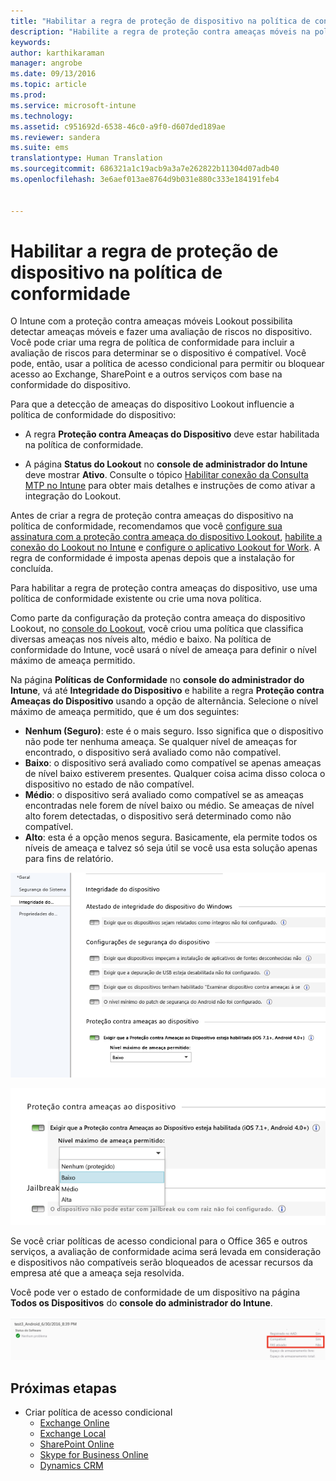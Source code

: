 ```yaml
---
title: "Habilitar a regra de proteção de dispositivo na política de conformidade | Microsoft Intune"
description: "Habilite a regra de proteção contra ameaças móveis na política de conformidade do dispositivo."
keywords: 
author: karthikaraman
manager: angrobe
ms.date: 09/13/2016
ms.topic: article
ms.prod: 
ms.service: microsoft-intune
ms.technology: 
ms.assetid: c951692d-6538-46c0-a9f0-d607ded189ae
ms.reviewer: sandera
ms.suite: ems
translationtype: Human Translation
ms.sourcegitcommit: 686321a1c19acb9a3a7e262822b11304d07adb40
ms.openlocfilehash: 3e6aef013ae8764d9b031e880c333e184191feb4


---
```


# <a name="enable-device-threat-protection-rule-in-the-compliance-policy"></a>Habilitar a regra de proteção de dispositivo na política de conformidade
O Intune com a proteção contra ameaças móveis Lookout possibilita detectar ameaças móveis e fazer uma avaliação de riscos no dispositivo. Você pode criar uma regra de política de conformidade para incluir a avaliação de riscos para determinar se o dispositivo é compatível. Você pode, então, usar a política de acesso condicional para permitir ou bloquear acesso ao Exchange, SharePoint e a outros serviços com base na conformidade do dispositivo.

Para que a detecção de ameaças do dispositivo Lookout influencie a política de conformidade do dispositivo:

* A regra **Proteção contra Ameaças do Dispositivo** deve estar habilitada na política de conformidade.

* A página **Status do Lookout** no **console de administrador do Intune** deve mostrar **Ativo**. Consulte o tópico [Habilitar conexão da Consulta MTP no Intune](enable-lookout-mtp-connection-in-intune.md) para obter mais detalhes e instruções de como ativar a integração do Lookout.


Antes de criar a regra de proteção contra ameaças do dispositivo na política de conformidade, recomendamos que você [configure sua assinatura com a proteção contra ameaça do dispositivo Lookout](set-up-your-subscription-with-lookout-mtp.md), [habilite a conexão do Lookout no Intune](enable-lookout-mtp-connection-in-intune.md) e [configure o aplicativo Lookout for Work](configure-and-deploy-lookout-for-work-apps.md). A regra de conformidade é imposta apenas depois que a instalação for concluída.

Para habilitar a regra de proteção contra ameaças do dispositivo, use uma política de conformidade existente ou crie uma nova política.

Como parte da configuração da proteção contra ameaça do dispositivo Lookout, no [console do Lookout](https://aad.lookout.com), você criou uma política que classifica diversas ameaças nos níveis alto, médio e baixo. Na política de conformidade do Intune, você usará o nível de ameaça para definir o nível máximo de ameaça permitido.

Na página **Políticas de Conformidade** no **console do administrador do Intune**, vá até **Integridade do Dispositivo** e habilite a regra **Proteção contra Ameaças do Dispositivo** usando a opção de alternância. Selecione o nível máximo de ameaça permitido, que é um dos seguintes:
* **Nenhum (Seguro)**: este é o mais seguro.  Isso significa que o dispositivo não pode ter nenhuma ameaça.  Se qualquer nível de ameaças for encontrado, o dispositivo será avaliado como não compatível.  
* **Baixo**: o dispositivo será avaliado como compatível se apenas ameaças de nível baixo estiverem presentes. Qualquer coisa acima disso coloca o dispositivo no estado de não compatível.
* **Médio**: o dispositivo será avaliado como compatível se as ameaças encontradas nele forem de nível baixo ou médio. Se ameaças de nível alto forem detectadas, o dispositivo será determinado como não compatível.
* **Alto**: esta é a opção menos segura. Basicamente, ela permite todos os níveis de ameaça e talvez só seja útil se você usa esta solução apenas para fins de relatório.

![captura de tela mostrando a definição da configuração de regra de proteção contra ameaças do dispositivo ](../media/mtp/mtp-compliance-policy-rule.png)

![captura de tela mostrando a opção de nível de ameaça para a configuração de regra de proteção contra ameaças do dispositivo](../media/mtp/mtp-compliance-policy-setting.png)

Se você criar políticas de acesso condicional para o Office 365 e outros serviços, a avaliação de conformidade acima será levada em consideração e dispositivos não compatíveis serão bloqueados de acessar recursos da empresa até que a ameaça seja resolvida.

Você pode ver o estado de conformidade de um dispositivo na página **Todos os Dispositivos** do **console do administrador do Intune**.

![captura de tela da página de dispositivos no console do administrador do Intune mostrando o status de conformidade de um dispositivo](../media/mtp/mtp-device-status-intune-console.png)

## <a name="next-steps"></a>Próximas etapas
* Criar política de acesso condicional
  * [Exchange Online](restrict-access-to-exchange-online-with-microsoft-intune.md)
  * [Exchange Local](restrict-access-to-exchange-onpremises-with-microsoft-intune.md)
  * [SharePoint Online](restrict-access-to-sharepoint-online-with-microsoft-intune.md)
  * [Skype for Business Online](restrict-access-to-skype-for-business-online-with-microsoft-intune.md)
  * [Dynamics CRM](restrict-access-to-dynamics-crm-online-with-microsoft-intune.md)



<!--HONumber=Nov16_HO5-->


